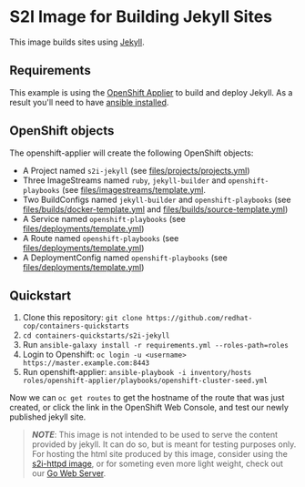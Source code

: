 # S2I Image for Building Jekyll Sites

This image builds sites using [Jekyll](https://jekyllrb.com/).

## Requirements
This example is using the [OpenShift Applier](https://github.com/redhat-cop/openshift-applier) to build and deploy Jekyll. As a result you'll need to have [ansible installed](http://docs.ansible.com/ansible/latest/intro_installation.html).

## OpenShift objects
The openshift-applier will create the following OpenShift objects:
* A Project named `s2i-jekyll` (see [files/projects/projects.yml](files/projects/projects.yml))
* Three ImageStreams named `ruby`, `jekyll-builder` and `openshift-playbooks` (see [files/imagestreams/template.yml](files/imagestreams/template.yml).
* Two BuildConfigs named `jekyll-builder` and `openshift-playbooks` (see [files/builds/docker-template.yml](files/builds/docker-template.yml) and [files/builds/source-template.yml](files/builds/source-template.yml))
* A Service named `openshift-playbooks` (see [files/deployments/template.yml](files/deployments/template.yml))
* A Route named `openshift-playbooks` (see [files/deployments/template.yml](files/deployments/template.yml))
* A DeploymentConfig named `openshift-playbooks` (see [files/deployments/template.yml](files/deployments/template.yml))

## Quickstart

1. Clone this repository:
   `git clone https://github.com/redhat-cop/containers-quickstarts`
2. `cd containers-quickstarts/s2i-jekyll`
3. Run `ansible-galaxy install -r requirements.yml --roles-path=roles`
4. Login to Openshift: `oc login -u <username> https://master.example.com:8443`
5. Run openshift-applier: `ansible-playbook -i inventory/hosts roles/openshift-applier/playbooks/openshift-cluster-seed.yml`

Now we can `oc get routes` to get the hostname of the route that was just created, or click the link in the OpenShift Web Console, and test our newly published jekyll site.

>**_NOTE_**: This image is not intended to be used to serve the content provided by jekyll. It can do so, but is meant for testing purposes only. For hosting the html site produced by this image, consider using the [s2i-httpd image](/s2i-httpd/), or for someting even more light weight, check out our [Go Web Server](https://github.com/redhat-cop/gows).

